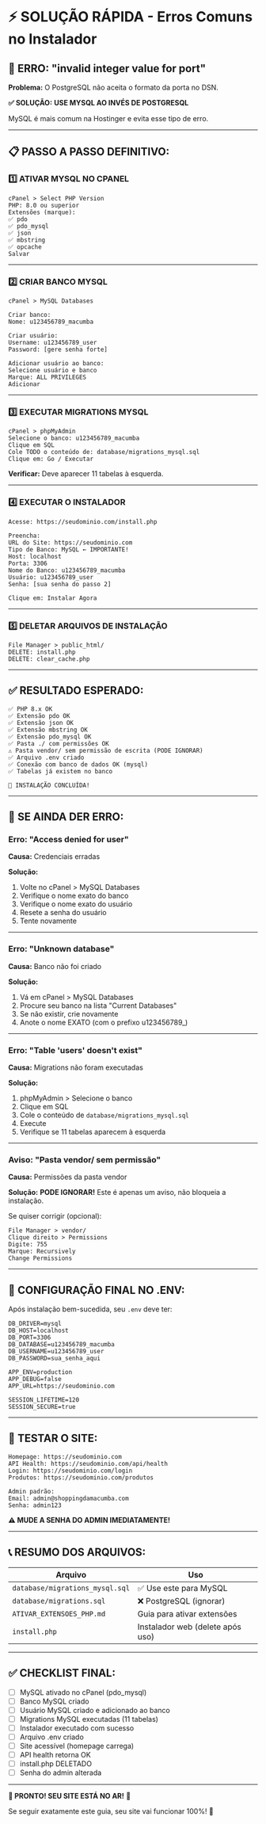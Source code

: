 # ⚡ SOLUÇÃO RÁPIDA - Erros Comuns no Instalador

## 🔴 ERRO: "invalid integer value for port"

**Problema:** O PostgreSQL não aceita o formato da porta no DSN.

**✅ SOLUÇÃO:** **USE MYSQL AO INVÉS DE POSTGRESQL**

MySQL é mais comum na Hostinger e evita esse tipo de erro.

---

## 📋 PASSO A PASSO DEFINITIVO:

### 1️⃣ ATIVAR MYSQL NO CPANEL
```
cPanel > Select PHP Version
PHP: 8.0 ou superior
Extensões (marque):
✅ pdo
✅ pdo_mysql
✅ json
✅ mbstring
✅ opcache
Salvar
```

---

### 2️⃣ CRIAR BANCO MYSQL
```
cPanel > MySQL Databases

Criar banco:
Nome: u123456789_macumba

Criar usuário:
Username: u123456789_user
Password: [gere senha forte]

Adicionar usuário ao banco:
Selecione usuário e banco
Marque: ALL PRIVILEGES
Adicionar
```

---

### 3️⃣ EXECUTAR MIGRATIONS MYSQL
```
cPanel > phpMyAdmin
Selecione o banco: u123456789_macumba
Clique em SQL
Cole TODO o conteúdo de: database/migrations_mysql.sql
Clique em: Go / Executar
```

**Verificar:** Deve aparecer 11 tabelas à esquerda.

---

### 4️⃣ EXECUTAR O INSTALADOR
```
Acesse: https://seudominio.com/install.php

Preencha:
URL do Site: https://seudominio.com
Tipo de Banco: MySQL ← IMPORTANTE!
Host: localhost
Porta: 3306
Nome do Banco: u123456789_macumba
Usuário: u123456789_user
Senha: [sua senha do passo 2]

Clique em: Instalar Agora
```

---

### 5️⃣ DELETAR ARQUIVOS DE INSTALAÇÃO
```
File Manager > public_html/
DELETE: install.php
DELETE: clear_cache.php
```

---

## ✅ RESULTADO ESPERADO:

```
✅ PHP 8.x OK
✅ Extensão pdo OK
✅ Extensão json OK
✅ Extensão mbstring OK
✅ Extensão pdo_mysql OK
✅ Pasta ./ com permissões OK
⚠️ Pasta vendor/ sem permissão de escrita (PODE IGNORAR)
✅ Arquivo .env criado
✅ Conexão com banco de dados OK (mysql)
✅ Tabelas já existem no banco

🎉 INSTALAÇÃO CONCLUÍDA!
```

---

## 🐛 SE AINDA DER ERRO:

### Erro: "Access denied for user"
**Causa:** Credenciais erradas

**Solução:**
1. Volte no cPanel > MySQL Databases
2. Verifique o nome exato do banco
3. Verifique o nome exato do usuário
4. Resete a senha do usuário
5. Tente novamente

---

### Erro: "Unknown database"
**Causa:** Banco não foi criado

**Solução:**
1. Vá em cPanel > MySQL Databases
2. Procure seu banco na lista "Current Databases"
3. Se não existir, crie novamente
4. Anote o nome EXATO (com o prefixo u123456789_)

---

### Erro: "Table 'users' doesn't exist"
**Causa:** Migrations não foram executadas

**Solução:**
1. phpMyAdmin > Selecione o banco
2. Clique em SQL
3. Cole o conteúdo de `database/migrations_mysql.sql`
4. Execute
5. Verifique se 11 tabelas aparecem à esquerda

---

### Aviso: "Pasta vendor/ sem permissão"
**Causa:** Permissões da pasta vendor

**Solução:** **PODE IGNORAR!** Este é apenas um aviso, não bloqueia a instalação.

Se quiser corrigir (opcional):
```
File Manager > vendor/
Clique direito > Permissions
Digite: 755
Marque: Recursively
Change Permissions
```

---

## 🎯 CONFIGURAÇÃO FINAL NO .ENV:

Após instalação bem-sucedida, seu `.env` deve ter:

```env
DB_DRIVER=mysql
DB_HOST=localhost
DB_PORT=3306
DB_DATABASE=u123456789_macumba
DB_USERNAME=u123456789_user
DB_PASSWORD=sua_senha_aqui

APP_ENV=production
APP_DEBUG=false
APP_URL=https://seudominio.com

SESSION_LIFETIME=120
SESSION_SECURE=true
```

---

## 🚀 TESTAR O SITE:

```
Homepage: https://seudominio.com
API Health: https://seudominio.com/api/health
Login: https://seudominio.com/login
Produtos: https://seudominio.com/produtos

Admin padrão:
Email: admin@shoppingdamacumba.com
Senha: admin123
```

**⚠️ MUDE A SENHA DO ADMIN IMEDIATAMENTE!**

---

## 📞 RESUMO DOS ARQUIVOS:

| Arquivo | Uso |
|---------|-----|
| `database/migrations_mysql.sql` | ✅ Use este para MySQL |
| `database/migrations.sql` | ❌ PostgreSQL (ignorar) |
| `ATIVAR_EXTENSOES_PHP.md` | Guia para ativar extensões |
| `install.php` | Instalador web (delete após uso) |

---

## ✅ CHECKLIST FINAL:

- [ ] MySQL ativado no cPanel (pdo_mysql)
- [ ] Banco MySQL criado
- [ ] Usuário MySQL criado e adicionado ao banco
- [ ] Migrations MySQL executadas (11 tabelas)
- [ ] Instalador executado com sucesso
- [ ] Arquivo .env criado
- [ ] Site acessível (homepage carrega)
- [ ] API health retorna OK
- [ ] install.php DELETADO
- [ ] Senha do admin alterada

---

**🎊 PRONTO! SEU SITE ESTÁ NO AR!** 🚀

Se seguir exatamente este guia, seu site vai funcionar 100%! 💪


